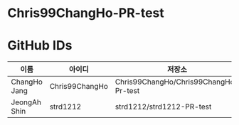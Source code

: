 # Chris99ChangHo-PR-test

# GitHub IDs

| 이름 | 아이디 | 저장소 |
| ---- | ------ | -------| 
| ChangHo Jang | Chris99ChangHo | Chris99ChangHo/Chris99ChangHo-Pr-test
| JeongAh Shin | strd1212       | strd1212/strd1212-PR-test
